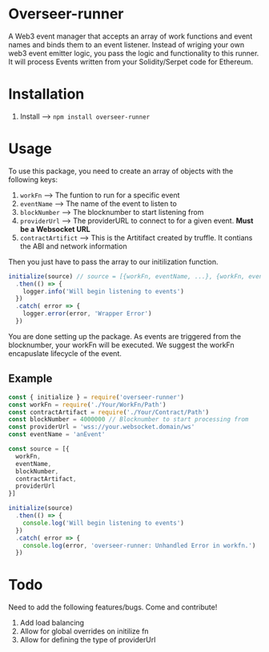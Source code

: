 # Overseer-runner

A Web3 event manager that accepts an array of work functions and event names and binds them to an event listener. Instead of wriging your own web3 event emitter logic, you pass the logic and functionality to this runner. It will process Events written from your Solidity/Serpet code for Ethereum.

# Installation
1. Install --> `npm install overseer-runner`

# Usage
To use this package, you need to create an array of objects with the following keys:

1. `workFn` --> The funtion to run for a specific event
2. `eventName` --> The name of the event to listen to
3. `blockNumber` --> The blocknumber to start listening from
4. `providerUrl` --> The providerURL to connect to for a given event. **Must be a Websocket URL**
5. `contractArtifict` --> This is the Artitifact created by truffle. It contians the ABI and network information

Then you just have to pass the array to our initilization function.

```javascript
initialize(source) // source = [{workFn, eventName, ...}, {workFn, eventName, ...}]
  .then(() => {
    logger.info('Will begin listening to events')
  })
  .catch( error => {
    logger.error(error, 'Wrapper Error')
  })
```

You are done setting up the package. As events are triggered from the blocknumber, your workFn will be executed. We suggest the workFn encapuslate lifecycle of the event.


## Example
```javascript
const { initialize } = require('overseer-runner')
const workFn = require('./Your/WorkFn/Path')
const contractArtifact = require('./Your/Contract/Path')
const blockNumber = 4000000 // Blocknumber to start processing from
const providerUrl = 'wss://your.websocket.domain/ws'
const eventName = 'anEvent'

const source = [{
  workFn,
  eventName,
  blockNumber,
  contractArtifact,
  providerUrl
}]

initialize(source)
  .then(() => {
    console.log('Will begin listening to events')
  })
  .catch( error => {
    console.log(error, 'overseer-runner: Unhandled Error in workfn.')
  })
```


# Todo

Need to add the following features/bugs. Come and contribute!

1. Add  load balancing
2. Allow for global overrides on initilize fn
3. Allow for defining the type of providerUrl